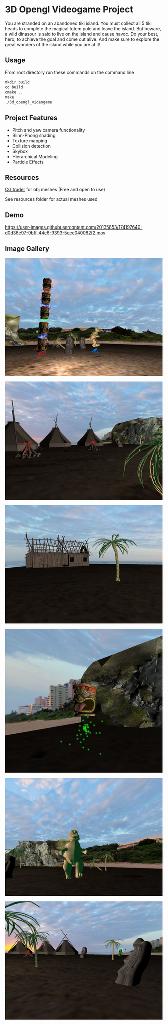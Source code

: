 # 3D Opengl Videogame Project

You are stranded on an abandoned tiki island. You must collect all 5 tiki heads to complete the magical totem pole and leave the island. But beware, a wild dinasour is said to live on the island and cause havoc. Do your best, hero, to achieve the goal and come out alive. And make sure to explore the great wonders of the island while you are at it!

## Usage

From root directory run these commands on the command line

    mkdir build
    cd build
    cmake ..
    make
    ./3d_opengl_videogame

## Project Features

* Pitch and yaw camera functionality
* Blinn-Phong shading
* Texture mapping
* Collision detection
* Skybox
* Hierarchical Modeling
* Particle Effects

## Resources

[CG trader](https://www.cgtrader.com/) for obj meshes (Free and open to use)

See resources folder for actual meshes used

## Demo


https://user-images.githubusercontent.com/20135853/174197640-d0d36e97-9bff-44e6-9393-5eec040082f2.mov


## Image Gallery

![Tux, the Linux mascot](/image_gallery/image6.png)

![Tux, the Linux mascot](/image_gallery/image1.png)

![Tux, the Linux mascot](/image_gallery/image2.png)

![Tux, the Linux mascot](/image_gallery/image3.png)

![Tux, the Linux mascot](/image_gallery/image4.png)

![Tux, the Linux mascot](/image_gallery/image5.png)


